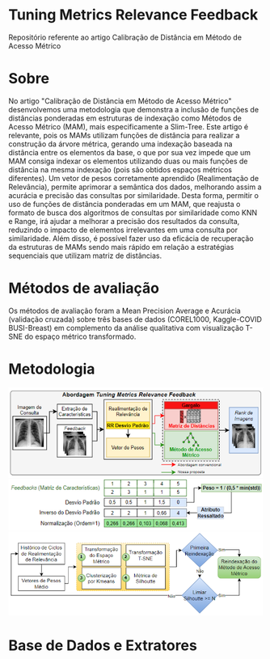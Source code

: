 # Tuning Metrics Relevance Feedback
 Repositório referente ao artigo Calibração de Distância em Método de Acesso Métrico <br>

<h1>Sobre</h1>
 No artigo "Calibração de Distância em Método de Acesso Métrico" desenvolvemos uma metodologia que demonstra a inclusão de funções de distâncias ponderadas em estruturas de indexação como Métodos de Acesso Métrico (MAM), mais especificamente a Slim-Tree. Este artigo é relevante, pois os MAMs utilizam funções de distância para realizar a construção da árvore métrica, gerando uma indexação baseada na distância entre os elementos da base, o que por sua vez impede que um MAM consiga indexar os elementos utilizando duas ou mais funções de distância na mesma indexação (pois são obtidos espaços métricos diferentes). Um vetor de pesos corretamente aprendido (Realimentação de Relevância), permite aprimorar a semântica dos dados, melhorando assim a acurácia e precisão das consultas por similaridade. Desta forma, permitir o uso de funções de distância ponderadas em um MAM, que reajusta o formato de busca dos algoritmos de consultas por similaridade como KNN e Range, irá ajudar a melhorar a precisão dos resultados da consulta, reduzindo o impacto de elementos irrelevantes em uma consulta por similaridade. Além disso, é possível fazer uso da eficácia de recuperação da estruturas de MAMs sendo  mais rápido em relação a estratégias sequenciais que utilizam matriz de distâncias.

<h1> Métodos de avaliação </h1>
Os métodos de avaliação foram a Mean Precision Average e Acurácia (validação cruzada) sobre três bases de dados (COREL1000, Kaggle-COVID BUSI-Breast) em complemento da análise qualitativa com visualização T-SNE do espaço métrico transformado. 

<h1>Metodologia</h1>

<img src="abordagem.png"/>

<img src="realimentacao_relevancia_abordagem.png"/>

<img src="reindexacao_abordagem.png"/>


<h1>Base de Dados e Extratores</h1>







